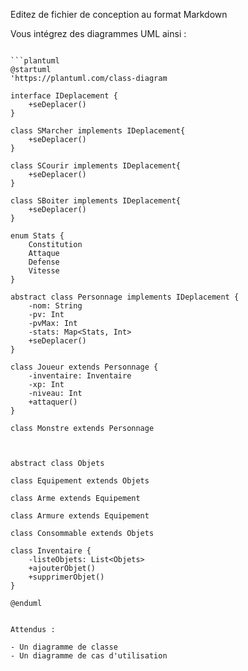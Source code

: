 
Editez de fichier de conception au format Markdown 

Vous intégrez des diagrammes UML ainsi :

``` 

```plantuml 
@startuml
'https://plantuml.com/class-diagram

interface IDeplacement {
    +seDeplacer()
}

class SMarcher implements IDeplacement{
    +seDeplacer()
}

class SCourir implements IDeplacement{
    +seDeplacer()
}

class SBoiter implements IDeplacement{
    +seDeplacer()
}

enum Stats {
    Constitution
    Attaque
    Defense
    Vitesse
}

abstract class Personnage implements IDeplacement {
    -nom: String
    -pv: Int
    -pvMax: Int
    -stats: Map<Stats, Int>
    +seDeplacer()
}

class Joueur extends Personnage {
    -inventaire: Inventaire
    -xp: Int
    -niveau: Int
    +attaquer()
}

class Monstre extends Personnage



abstract class Objets

class Equipement extends Objets

class Arme extends Equipement

class Armure extends Equipement

class Consommable extends Objets

class Inventaire {
    -listeObjets: List<Objets>
    +ajouterObjet()
    +supprimerObjet()
}

@enduml
```

```

Attendus : 

- Un diagramme de classe
- Un diagramme de cas d'utilisation